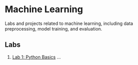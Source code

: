 # Machine Learning
Labs and projects related to machine learning, including data preprocessing, model training, and evaluation.

## Labs
1. [Lab 1: Python Basics](labs/lab1/instructions.md)
...